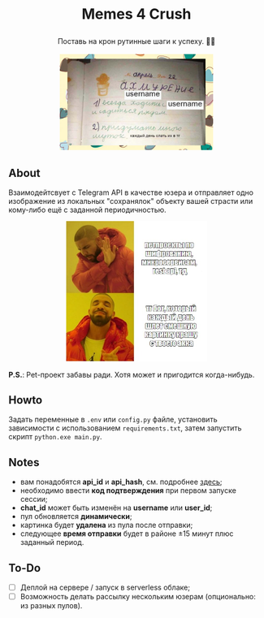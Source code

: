 # <p align="center"> Memes 4 Crush </p>
<p align="center"> 
  Поставь на крон рутинные шаги к успеху. 💪👧
  <br><br>
  <img src="memes/1.jpg" width=60% height=60%>
</p>

## About

Взаимодейтсвует с Telegram API в качестве юзера и отправляет одно изображение из локальных "сохранялок" объекту вашей страсти или кому-либо ещё с заданной периодичностью.

<p align="center"> 
  <img src="memes/2.jpg" width=55% height=50%>
</p>

__P.S.__: Pet-проект забавы ради. Хотя может и пригодится когда-нибудь.

## Howto

Задать переменные в `.env` или `config.py` файле, установить зависимости с использованием `requirements.txt`, затем запустить скрипт `python.exe main.py`.

## Notes
- вам понадобятся __api_id__ и __api_hash__, см. подробнее [здесь](https://core.telegram.org/api/obtaining_api_id);
- необходимо ввести __код подтверждения__ при первом запуске сессии;
- __chat_id__ может быть изменён на __username__ или __user_id__;
- пул обновляется __динамически__;
- картинка будет __удалена__ из пула после отправки;
- следующее __время отправки__ будет в районе ±15 минут плюс заданный период.

## To-Do

- [ ] Деплой на сервере / запуск в serverless облаке;
- [ ] Возможность делать рассылку нескольким юзерам (опционально: из разных пулов).
